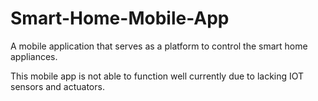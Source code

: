 # Smart-Home-Mobile-App
A mobile application that serves as a platform to control the smart home appliances.

This mobile app is not able to function well currently due to lacking IOT sensors and actuators.
